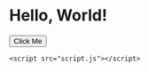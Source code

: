 <!DOCTYPE html>
<html>
<head>
    <title>My Website</title>
    <link rel="stylesheet" href="style.css">
</head>
<body>
    <div id="content">
        <h1>Hello, World!</h1>
        <button id="myButton">Click Me</button>
    </div>
    
    <script src="script.js"></script>
</body>
</html>
